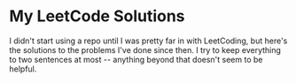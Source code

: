 # My LeetCode Solutions
I didn't start using a repo until I was pretty far in with LeetCoding, but here's the solutions to the problems I've done since then. I try to keep everything to two sentences at most -- anything beyond that doesn't seem to be helpful.
